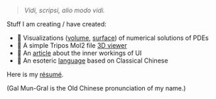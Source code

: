 > *Vidi, scripsi, alio modo vidi.*

Stuff I am creating / have created:
- 🌌 Visualizations ([volume](https://galmungral.github.io/2001/), [surface](https://galmungral.github.io/fdm-viz/)) of numerical solutions of PDEs
- 🧬 A simple Tripos Mol2 file [3D viewer](https://galmungral.github.io/mol-renderer)
- 📜 An [article](https://galmungral.github.io/sigui/) about the inner workings of UI
- 🔣 An esoteric [language](https://galmungral.github.io/hanbun-lang/) based on Classical Chinese

Here is my [résumé](https://raw.githubusercontent.com/GalMunGral/galmungral/main/RESUME). 

(Gal Mun-Gral is the Old Chinese pronunciation of my name.)
